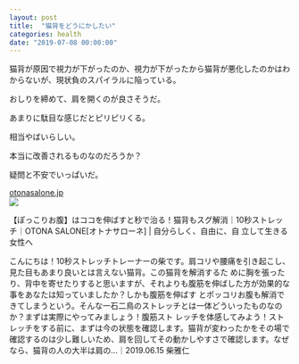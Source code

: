 ```yaml
---
layout: post
title:  "猫背をどうにかしたい"
categories: health
date: "2019-07-08 00:00:00"
---
```


猫背が原因で視力が下がったのか、視力が下がったから猫背が悪化したのかはわからないが、現状負のスパイラルに陥っている。

おしりを締めて、肩を開くのが良さそうだ。

あまりに駄目な感じだとピリピリくる。

相当やばいらしい。

本当に改善されるものなのだろうか？

疑問と不安でいっぱいだ。

<div class="card">
  <a href="https://otonasalone.jp/118502/"></a>
  <div class="card__header">
    <a href="https://otonasalone.jp/118502/">otonasalone.jp</a>
  </div>
  <div class="card__image">
    <img src="https://otonasalone.jp/wp-content/uploads/2019/06/IMG_8636.jpg">
  </div>
  <div class="card__title">
    <p>【ぽっこりお腹】はココを伸ばすと秒で治る！猫背もスグ解消｜10秒ストレッチ｜OTONA SALONE[オトナサローネ] | 自分らしく、自由に、自
立して生きる女性へ</p>
  </div>
  <div class="card__description">
    <p>こんにちは！10秒ストレッチトレーナーの柴です。肩コリや腰痛を引き起こし、見た目もあまり良いとは言えない猫背。この猫背を解消するた
めに胸を張ったり、背中を寄せたりすると思いますが、それよりも腹筋を伸ばした方が効果的な事をあなたは知っていましたか？しかも腹筋を伸ばす
とポッコリお腹も解消できてしまうという。そんな一石二鳥のストレッチとは一体どういったものなのか？まずは実際にやってみましょう！腹筋スト
レッチを体感してみよう！ストレッチをする前に、まずは今の状態を確認します。猫背が変わったかをその場で確認するのは少し難しいため、肩を回してその動かしやすさで確認します。なぜなら、猫背の人の大半は肩の…｜2019.06.15 柴雅仁</p>
  </div>
</div>
